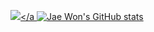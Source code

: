 <a href="https://opgc.me/#/users/JaeWonLee3003" target="_blank"> <img src="https://api.opgc.me/githubs/users/JaeWonLee3003/tag/?theme=basic"/></a
![Jae Won's GitHub stats](https://github-readme-stats.vercel.app/api?username=JaeWonLee3003&show_icons=true&theme=dracula)
